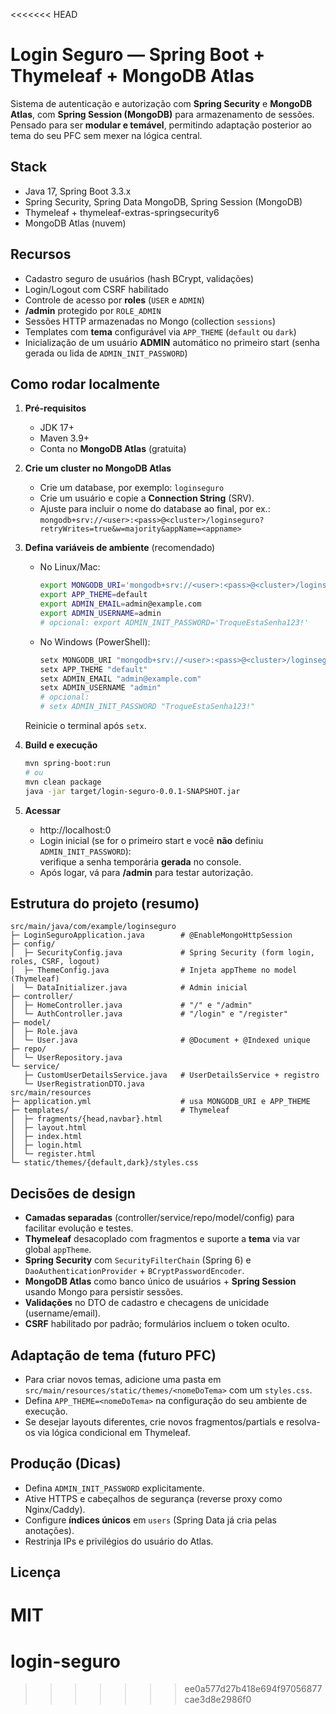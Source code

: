 <<<<<<< HEAD
# Login Seguro — Spring Boot + Thymeleaf + MongoDB Atlas

Sistema de autenticação e autorização com **Spring Security** e **MongoDB Atlas**, com **Spring Session (MongoDB)** para armazenamento de sessões.
Pensado para ser **modular e temável**, permitindo adaptação posterior ao tema do seu PFC sem mexer na lógica central.

## Stack
- Java 17, Spring Boot 3.3.x
- Spring Security, Spring Data MongoDB, Spring Session (MongoDB)
- Thymeleaf + thymeleaf-extras-springsecurity6
- MongoDB Atlas (nuvem)

## Recursos
- Cadastro seguro de usuários (hash BCrypt, validações)  
- Login/Logout com CSRF habilitado  
- Controle de acesso por **roles** (`USER` e `ADMIN`)  
- **/admin** protegido por `ROLE_ADMIN`  
- Sessões HTTP armazenadas no Mongo (collection `sessions`)  
- Templates com **tema** configurável via `APP_THEME` (`default` ou `dark`)  
- Inicialização de um usuário **ADMIN** automático no primeiro start (senha gerada ou lida de `ADMIN_INIT_PASSWORD`)

## Como rodar localmente

1. **Pré-requisitos**  
   - JDK 17+  
   - Maven 3.9+  
   - Conta no **MongoDB Atlas** (gratuita)  

2. **Crie um cluster no MongoDB Atlas**  
   - Crie um database, por exemplo: `loginseguro`  
   - Crie um usuário e copie a **Connection String** (SRV).  
   - Ajuste para incluir o nome do database ao final, por ex.:  
     `mongodb+srv://<user>:<pass>@<cluster>/loginseguro?retryWrites=true&w=majority&appName=<appname>`

3. **Defina variáveis de ambiente** (recomendado)  
   - No Linux/Mac:
     ```bash
     export MONGODB_URI='mongodb+srv://<user>:<pass>@<cluster>/loginseguro?retryWrites=true&w=majority&appName=<appname>'
     export APP_THEME=default
     export ADMIN_EMAIL=admin@example.com
     export ADMIN_USERNAME=admin
     # opcional: export ADMIN_INIT_PASSWORD='TroqueEstaSenha123!'
     ```
   - No Windows (PowerShell):
     ```powershell
     setx MONGODB_URI "mongodb+srv://<user>:<pass>@<cluster>/loginseguro?retryWrites=true&w=majority&appName=<appname>"
     setx APP_THEME "default"
     setx ADMIN_EMAIL "admin@example.com"
     setx ADMIN_USERNAME "admin"
     # opcional:
     # setx ADMIN_INIT_PASSWORD "TroqueEstaSenha123!"
     ```
   Reinicie o terminal após `setx`.

4. **Build e execução**
   ```bash
   mvn spring-boot:run
   # ou
   mvn clean package
   java -jar target/login-seguro-0.0.1-SNAPSHOT.jar
   ```

5. **Acessar**
   - http://localhost:0
   - Login inicial (se for o primeiro start e você **não** definiu `ADMIN_INIT_PASSWORD`):  
     verifique a senha temporária **gerada** no console.  
   - Após logar, vá para **/admin** para testar autorização.

## Estrutura do projeto (resumo)
```
src/main/java/com/example/loginseguro
├─ LoginSeguroApplication.java        # @EnableMongoHttpSession
├─ config/
│  ├─ SecurityConfig.java             # Spring Security (form login, roles, CSRF, logout)
│  ├─ ThemeConfig.java                # Injeta appTheme no model (Thymeleaf)
│  └─ DataInitializer.java            # Admin inicial
├─ controller/
│  ├─ HomeController.java             # "/" e "/admin"
│  └─ AuthController.java             # "/login" e "/register"
├─ model/
│  ├─ Role.java
│  └─ User.java                       # @Document + @Indexed unique
├─ repo/
│  └─ UserRepository.java
└─ service/
   ├─ CustomUserDetailsService.java   # UserDetailsService + registro
   └─ UserRegistrationDTO.java
src/main/resources
├─ application.yml                    # usa MONGODB_URI e APP_THEME
├─ templates/                         # Thymeleaf
│  ├─ fragments/{head,navbar}.html
│  ├─ layout.html
│  ├─ index.html
│  ├─ login.html
│  └─ register.html
└─ static/themes/{default,dark}/styles.css
```

## Decisões de design
- **Camadas separadas** (controller/service/repo/model/config) para facilitar evolução e testes.
- **Thymeleaf** desacoplado com fragmentos e suporte a **tema** via var global `appTheme`.
- **Spring Security** com `SecurityFilterChain` (Spring 6) e `DaoAuthenticationProvider` + `BCryptPasswordEncoder`.
- **MongoDB Atlas** como banco único de usuários + **Spring Session** usando Mongo para persistir sessões.
- **Validações** no DTO de cadastro e checagens de unicidade (username/email).
- **CSRF** habilitado por padrão; formulários incluem o token oculto.

## Adaptação de tema (futuro PFC)
- Para criar novos temas, adicione uma pasta em `src/main/resources/static/themes/<nomeDoTema>` com um `styles.css`.
- Defina `APP_THEME=<nomeDoTema>` na configuração do seu ambiente de execução.  
- Se desejar layouts diferentes, crie novos fragmentos/partials e resolva-os via lógica condicional em Thymeleaf.

## Produção (Dicas)
- Defina `ADMIN_INIT_PASSWORD` explicitamente.
- Ative HTTPS e cabeçalhos de segurança (reverse proxy como Nginx/Caddy).
- Configure **índices únicos** em `users` (Spring Data já cria pelas anotações).
- Restrinja IPs e privilégios do usuário do Atlas.

## Licença
MIT
=======
# login-seguro
>>>>>>> ee0a577d27b418e694f97056877cae3d8e2986f0
